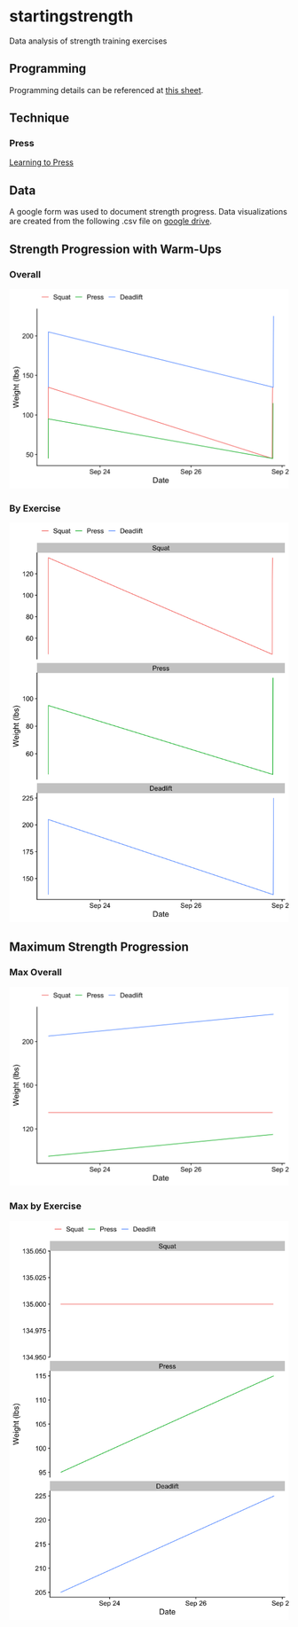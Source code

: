 # startingstrength

Data analysis of strength training exercises


## Programming

Programming details can be referenced at [this sheet](https://docs.google.com/spreadsheets/d/1SyOB_r6XOENmAunPZwkslgBb2Ltgzxn3EmezelEKQ5s/edit?usp=sharing).


## Technique

### Press

[Learning to Press](https://www.youtube.com/watch?v=8dacy5hjaE8)


## Data

A google form was used to document strength progress. Data visualizations are created from the following .csv file on [google drive](https://docs.google.com/spreadsheets/d/1F2IPfClwYT3qm4VbRAwbtanyX0AFURBW-uvPVcoMV-8/edit?usp=sharing).


## Strength Progression with Warm-Ups

### Overall

![](strength_timeline.png)

### By Exercise

![](strength_timeline_facet.png)


## Maximum Strength Progression

### Max Overall

![](strength_timeline_max.png)

### Max by Exercise

![](strength_timeline_max_facet.png)
